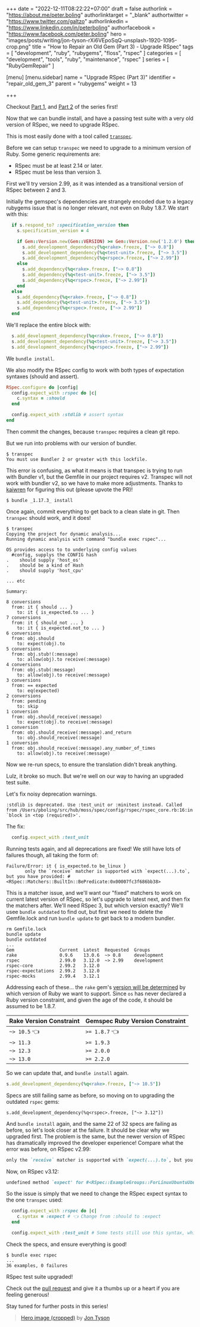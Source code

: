 +++
date = "2022-12-11T08:22:22+07:00"
draft = false
authorlink = "https://about.me/peter.boling"
authorlinktarget = "_blank"
authortwitter = "https://www.twitter.com/galtzo"
authorlinkedin = "https://www.linkedin.com/in/peterboling"
authorfacebook = "https://www.facebook.com/peter.boling"
hero = "images/posts/writing/jon-tyson-rXi6VEpoSqQ-unsplash-1920-1095-crop.png"
title = "How to Repair an Old Gem (Part 3) - Upgrade RSpec"
tags = [ "development", "ruby", "rubygems", "floss", "rspec" ]
categories = [ "development", "tools", "ruby", "maintenance", "rspec" ]
series = [ "RubyGemRepair" ]

[menu]
[menu.sidebar]
name = "Upgrade RSpec (Part 3)"
identifier = "repair_old_gem_3"
parent = "rubygems"
weight = 13

+++

Checkout [Part 1](/posts/rubygems/repair_old_gem_1), and [Part 2](/posts/rubygems/repair_old_gem_2) of the series first!

Now that we can bundle install, and have a passing test suite with a very old version of RSpec, we need to upgrade RSpec.

This is most easily done with a tool called [`transpec`](https://github.com/yujinakayama/transpec).

Before we can setup `transpec` we need to upgrade to a minimum version of Ruby.  Some generic requirements are:
- RSpec must be at least 2.14 or later.
- RSpec must be less than version 3.

First we'll try version 2.99, as it was intended as a transitional version of RSpec between 2 and 3.

Initially the gemspec's dependencies are strangely encoded due to a legacy rubygems issue that is no longer relevant,
not even on Ruby 1.8.7.  We start with this:
```ruby
  if s.respond_to? :specification_version then
    s.specification_version = 4

    if Gem::Version.new(Gem::VERSION) >= Gem::Version.new('1.2.0') then
      s.add_development_dependency(%q<rake>.freeze, ["~> 0.8"])
      s.add_development_dependency(%q<test-unit>.freeze, ["~> 3.5"])
      s.add_development_dependency(%q<rspec>.freeze, ["~> 2.99"])
    else
      s.add_dependency(%q<rake>.freeze, ["~> 0.8"])
      s.add_dependency(%q<test-unit>.freeze, ["~> 3.5"])
      s.add_dependency(%q<rspec>.freeze, ["~> 2.99"])
    end
  else
    s.add_dependency(%q<rake>.freeze, ["~> 0.8"])
    s.add_dependency(%q<test-unit>.freeze, ["~> 3.5"])
    s.add_dependency(%q<rspec>.freeze, ["~> 2.99"])
  end
```
We'll replace the entire block with:
```ruby
  s.add_development_dependency(%q<rake>.freeze, ["~> 0.8"])
  s.add_development_dependency(%q<test-unit>.freeze, ["~> 3.5"])
  s.add_development_dependency(%q<rspec>.freeze, ["~> 2.99"])
```

We `bundle install`.

We also modify the RSpec config to work with both types of expectation syntaxes (should and assert).
```ruby
RSpec.configure do |config|
  config.expect_with :rspec do |c|
    c.syntax = :should
  end

  config.expect_with :stdlib # assert syntax
end
```

Then commit the changes, because `transpec` requires a clean git repo.

But we run into problems with our version of bundler.
```shell
$ transpec                              
You must use Bundler 2 or greater with this lockfile.
```
This error is confusing, as what it means is that transpec is trying to run with Bundler v1,
but the Gemfile in our project requires v2. Transpec will not work with bundler v2, so we have to make more adjustments.
Thanks to [kaiwren](https://github.com/yujinakayama/transpec/pull/138) for figuring this out (please upvote the PR)!
```shell
$ bundle _1.17.3_ install
```
Once again, commit everything to get back to a clean slate in git.
Then `transpec` should work, and it does!
```
$ transpec               
Copying the project for dynamic analysis...
Running dynamic analysis with command "bundle exec rspec"...

OS provides access to to underlying config values
  #config, supplys the CONFIG hash
.    should supply 'host_os'
.    should be a kind of Hash
.    should supply 'host_cpu'

... etc

Summary:

8 conversions
  from: it { should ... }
    to: it { is_expected.to ... }
7 conversions
  from: it { should_not ... }
    to: it { is_expected.not_to ... }
6 conversions
  from: obj.should
    to: expect(obj).to
5 conversions
  from: obj.stub!(:message)
    to: allow(obj).to receive(:message)
4 conversions
  from: obj.stub(:message)
    to: allow(obj).to receive(:message)
3 conversions
  from: == expected
    to: eq(expected)
2 conversions
  from: pending
    to: skip
1 conversion
  from: obj.should_receive(:message)
    to: expect(obj).to receive(:message)
1 conversion
  from: obj.should_receive(:message).and_return
    to: obj.should_receive(:message)
1 conversion
  from: obj.should_receive(:message).any_number_of_times
    to: allow(obj).to receive(:message)
```
Now we re-run specs, to ensure the translation didn't break anything.

Lulz, it broke so much.  But we're well on our way to having an upgraded test suite.

Let's fix noisy deprecation warnings.
```
:stdlib is deprecated. Use :test_unit or :minitest instead. Called from /Users/pboling/src/hub/moss/spec/config/rspec/rspec_core.rb:16:in `block in <top (required)>'.
```
The fix:
```ruby
  config.expect_with :test_unit
```
Running tests again, and all deprecations are fixed!  We still have lots of failures though, all taking the form of:
```
Failure/Error: it { is_expected.to be_linux }
       only the `receive` matcher is supported with `expect(...).to`, but you have provided: #<RSpec::Matchers::BuiltIn::BePredicate:0x00007fc3f686bb38>
```
This is a matcher issue, and we'll want our "fixed" matchers to work on current latest version of RSpec,
so let's upgrade to latest next, and then fix the matchers after.
We'll need RSpec 3, but which version exactly? We'll usee `bundle outdated` to find out,
but first we need to delete the Gemfile.lock and run `bundle update` to get back to a modern bundler.
```
rm Gemfile.lock
bundle update
bundle outdated
...
Gem                 Current  Latest  Requested  Groups
rake                0.9.6    13.0.6  ~> 0.8     development
rspec               2.99.0   3.12.0  ~> 2.99    development
rspec-core          2.99.2   3.12.0
rspec-expectations  2.99.2   3.12.0
rspec-mocks         2.99.4   3.12.1
```

Addressing each of these... the `rake` gem's [version will be determined](https://rubygems.org/gems/rake/versions) by which version of Ruby we want to support.
Since `os` has never declared a Ruby version constraint, and given the age of the code, it should be assumed to be 1.8.7.

| Rake Version Constraint | Gemspec Ruby Version Constraint |
|-------------------------|---------------------------------|
| `~> 10.5` 👈            | `>= 1.8.7` 👈                   |
| `~> 11.3`               | `>= 1.9.3`                      |
| `~> 12.3`               | `>= 2.0.0`                      |
| `~> 13.0`               | `>= 2.2.0`                      |

So we can update that, and `bundle install` again.
```ruby
s.add_development_dependency(%q<rake>.freeze, ["~> 10.5"])
```

Specs are still failing same as before, so moving on to upgrading the outdated `rspec` gems:
```rspec
s.add_development_dependency(%q<rspec>.freeze, ["~> 3.12"])
```
And `bundle install` again, and the same 22 of 32 specs are failing as before, so let's look closer at the failure.
It should be clear why we upgraded first.  The problem is the same,
but the newer version of RSpec has dramatically improved the developer experience!
Compare what the error was before, on RSpec v2.99:
```ruby
only the `receive` matcher is supported with `expect(...).to`, but you have provided: #<RSpec::Matchers::BuiltIn::BePredicate:0x00007fc3f686bb38>
```
Now, on RSpec v3.12:
```ruby
undefined method `expect' for #<RSpec::ExampleGroups::ForLinuxUbuntuUbuntu1004LTS::OS:0x00007fceb084c570>
```
So the issue is simply that we need to change the RSpec expect syntax to the one `transpec` used:
```ruby
  config.expect_with :rspec do |c|
    c.syntax = :expect # 👈 Change from :should to :expect
  end

  config.expect_with :test_unit # Some tests still use this syntax, which is fine.
```
Check the specs, and ensure everything is good!
```
$ bundle exec rspec
...
36 examples, 0 failures
```

RSpec test suite upgraded!

Check out the [pull request](https://github.com/rdp/os/pull/68)
and give it a thumbs up or a heart if you are feeling generous!

Stay tuned for further posts in this series!

> [Hero image (cropped)](https://unsplash.com/photos/rXi6VEpoSqQ) by [Jon Tyson](https://unsplash.com/@jontyson)
